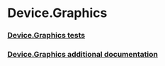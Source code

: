 # Device.Graphics
### [Device.Graphics tests](testref/device_graphics_tests.md)
### [Device.Graphics additional documentation](testref/device_graphics_additional_documentation.md)
